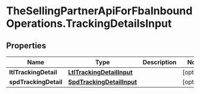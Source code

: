 # TheSellingPartnerApiForFbaInboundOperations.TrackingDetailsInput

## Properties
Name | Type | Description | Notes
------------ | ------------- | ------------- | -------------
**ltlTrackingDetail** | [**LtlTrackingDetailInput**](LtlTrackingDetailInput.md) |  | [optional] 
**spdTrackingDetail** | [**SpdTrackingDetailInput**](SpdTrackingDetailInput.md) |  | [optional] 


